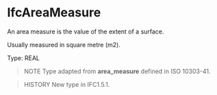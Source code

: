# IfcAreaMeasure

An area measure is the value of the extent of a surface.<!-- end of definition -->

Usually measured in square metre (m2).

Type: REAL

> NOTE  Type adapted from **area_measure** defined in ISO 10303-41.

> HISTORY  New type in IFC1.5.1.

